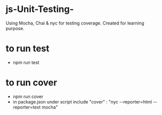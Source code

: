 # js-Unit-Testing-
Using Mocha, Chai &amp; nyc for testing coverage. Created for learning purpose.



# to run test 
 - npm run test 

 # to run cover
 - npm run cover 
 - in package.json under script include  "cover" : "nyc --reporter=html --reporter=text mocha"
